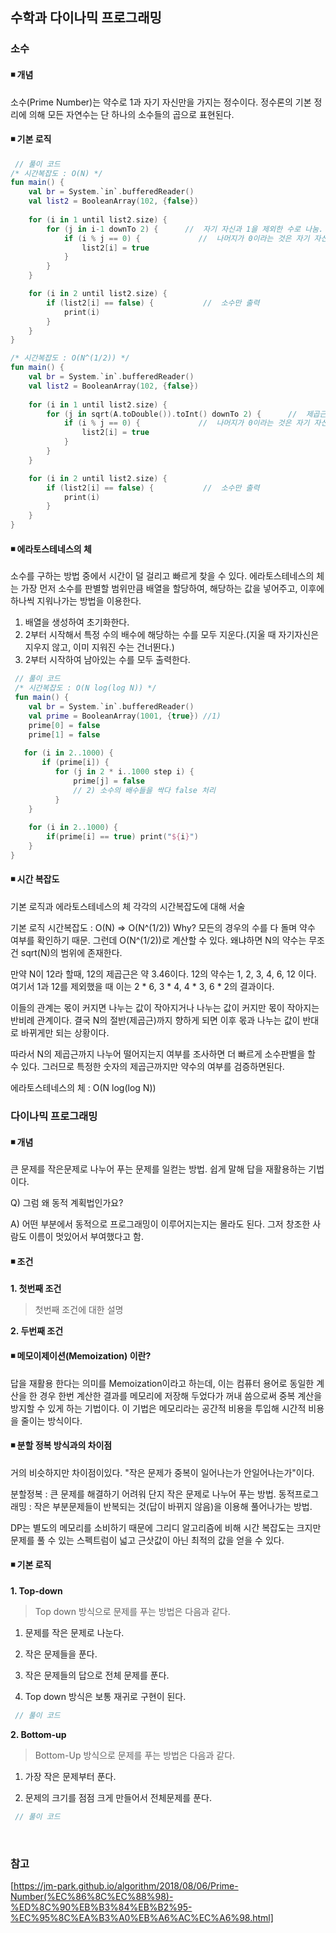 ## 수학과 다이나믹 프로그래밍

### 소수
#### ◾ 개념
소수(Prime Number)는 약수로 1과 자기 자신만을 가지는 정수이다. 정수론의 기본 정리에 의해 모든 자연수는 단 하나의 소수들의 곱으로 표현된다.
#### ◾ 기본 로직

```kotlin
 // 풀이 코드
/* 시간복잡도 : O(N) */
fun main() {
    val br = System.`in`.bufferedReader()
    val list2 = BooleanArray(102, {false})
    
    for (i in 1 until list2.size) {
        for (j in i-1 downTo 2) {      //  자기 자신과 1을 제외한 수로 나눔.
            if (i % j == 0) {             //  나머지가 0이라는 것은 자기 자신과 1을 제외한 수로 나눠진다는 뜻으로 소수가 아님.
                list2[i] = true          
            }
        }
    }

    for (i in 2 until list2.size) {
        if (list2[i] == false) {           //  소수만 출력 
            print(i)
        }
    }
}

/* 시간복잡도 : O(N^(1/2)) */
fun main() {
    val br = System.`in`.bufferedReader()
    val list2 = BooleanArray(102, {false})
    
    for (i in 1 until list2.size) {
        for (j in sqrt(A.toDouble()).toInt() downTo 2) {      //  제곱근까지만 확인
            if (i % j == 0) {             //  나머지가 0이라는 것은 자기 자신과 1을 제외한 수로 나눠진다는 뜻으로 소수가 아님.
                list2[i] = true          
            }
        }
    }

    for (i in 2 until list2.size) {
        if (list2[i] == false) {           //  소수만 출력 
            print(i)
        }
    }
}
```

#### ◾ 에라토스테네스의 체
소수를 구하는 방법 중에서 시간이 덜 걸리고 빠르게 찾을 수 있다. 
에라토스테네스의 체는 가장 먼저 소수를 판별할 범위만큼 배열을 할당하여, 해당하는 값을 넣어주고, 이후에 하나씩 지워나가는 방법을 이용한다.

1. 배열을 생성하여 초기화한다.
2. 2부터 시작해서 특정 수의 배수에 해당하는 수를 모두 지운다.(지울 때 자기자신은 지우지 않고, 이미 지워진 수는 건너뛴다.)
3. 2부터 시작하여 남아있는 수를 모두 출력한다.

```kotlin
 // 풀이 코드
 /* 시간복잡도 : O(N log(log N)) */
 fun main() {
    val br = System.`in`.bufferedReader()
    val prime = BooleanArray(1001, {true}) //1)
    prime[0] = false
    prime[1] = false
    
   for (i in 2..1000) {
       if (prime[i]) {
          for (j in 2 * i..1000 step i) {
              prime[j] = false
              // 2) 소수의 배수들을 싹다 false 처리
          }
    }
    
    for (i in 2..1000) {
        if(prime[i] == true) print("${i}")
    }
}
```

#### ◾ 시간 복잡도
기본 로직과 에라토스테네스의 체 각각의 시간복잡도에 대해 서술

기본 로직 시간복잡도 : O(N) => O(N^(1/2))
Why? 모든의 경우의 수를 다 돌며 약수 여부를 확인하기 때문. 그런데 O(N^(1/2))로 계산할 수 있다. 왜냐하면 N의 약수는 무조건 sqrt(N)의 범위에 존재한다.

만약 N이 12라 할때, 12의 제곱근은 약 3.46이다.
12의 약수는 1, 2, 3, 4, 6, 12 이다.
여기서 1과 12를 제외했을 때 이는 2 * 6, 3 * 4, 4 * 3, 6 * 2의 결과이다.

이들의 관계는 몫이 커지면 나누는 값이 작아지거나 나누는 값이 커지만 몫이 작아지는 반비례 관계이다. 결국 N의 절반(제곱근)까지 향하게 되면 이후 몫과 나누는 값이 반대로 바뀌게만 되는 상황이다.

따라서 N의 제곱근까지 나누어 떨어지는지 여부를 조사하면 더 빠르게 소수판별을 할 수 있다.
그러므로 특정한 숫자의 제곱근까지만 약수의 여부를 검증하면된다. 

에라토스테네스의 체 : O(N log(log N))
</br>

### 다이나믹 프로그래밍
#### ◾ 개념
큰 문제를 작은문제로 나누어 푸는 문제를 일컫는 방법. 쉽게 말해 답을 재활용하는 기법이다. 

Q) 그럼 왜 동적 계획법인가요?

A) 어떤 부분에서 동적으로 프로그래밍이 이루어지는지는 몰라도 된다. 그저 창조한 사람도 이름이 멋있어서 부여했다고 함.
#### ◾ 조건  
**1. 첫번째 조건**  
> 첫번째 조건에 대한 설명  

**2. 두번째 조건**  

#### ◾ 메모이제이션(Memoization) 이란?
답을 재활용 한다는 의미를 Memoization이라고 하는데, 이는 컴퓨터 용어로 동일한 계산을 한 경우 한번 계산한 결과를 메모리에 저장해 두었다가 꺼내 씀으로써 중복 계산을 방지할 수 있게 하는 기법이다.
이 기법은 메모리라는 공간적 비용을 투입해 시간적 비용을 줄이는 방식이다.
#### ◾ 분할 정복 방식과의 차이점
거의 비슷하지만 차이점이있다. "작은 문제가 중복이 일어나는가 안일어나는가"이다. 

분할정복 : 큰 문제를 해결하기 어려워 단지 작은 문제로 나누어 푸는 방법.
동적프로그래밍 : 작은 부분문제들이 반복되는 것(답이 바뀌지 않음)을 이용해 풀어나가는 방법.

DP는 별도의 메모리를 소비하기 때문에 그리디 알고리즘에 비해 시간 복잡도는 크지만 문제를 풀 수 있는 스펙트럼이 넓고 근삿값이 아닌 최적의 값을 얻을 수 있다.
#### ◾ 기본 로직
**1. Top-down**  
> Top down 방식으로 문제를 푸는 방법은 다음과 같다.

1. 문제를 작은 문제로 나눈다.

2. 작은 문제들을 푼다.

3. 작은 문제들의 답으로 전체 문제를 푼다.

4. Top down 방식은 보통 재귀로 구현이 된다.  
```kotlin
 // 풀이 코드
```

**2. Bottom-up**  
> Bottom-Up 방식으로 문제를 푸는 방법은 다음과 같다.

1. 가장 작은 문제부터 푼다.

2. 문제의 크기를 점점 크게 만들어서 전체문제를 푼다.  
```kotlin
 // 풀이 코드
```

</br>

### 참고
[https://jm-park.github.io/algorithm/2018/08/06/Prime-Number(%EC%86%8C%EC%88%98)-%ED%8C%90%EB%B3%84%EB%B2%95-%EC%95%8C%EA%B3%A0%EB%A6%AC%EC%A6%98.html] 
